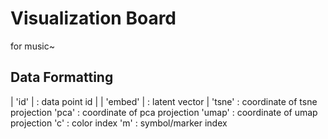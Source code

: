 # Visualization Board
  for music~

## Data Formatting
  | 'id'    | : data point id |
  | 'embed' | : latent vector |
  'tsne'  : coordinate of tsne projection
  'pca'   : coordinate of pca projection
  'umap'  : coordinate of umap projection
  'c'     : color index
  'm'     : symbol/marker index

  
